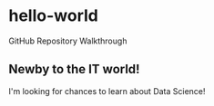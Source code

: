 # hello-world
GitHub Repository Walkthrough

## Newby to the IT world!
I'm looking for chances to learn about Data Science!

